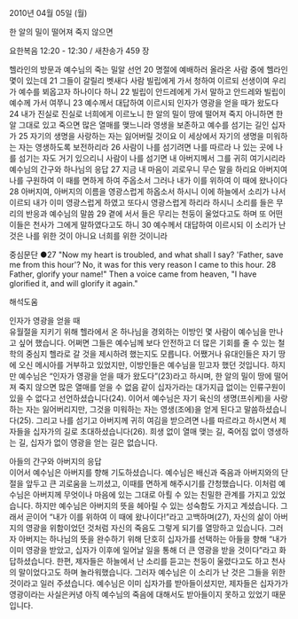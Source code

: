 2010년 04월 05일 (월)

한 알의 밀이 떨어져 죽지 않으면



요한복음 12:20 - 12:30 / 새찬송가 459 장


헬라인의 방문과 예수님의 죽는 밀알 선언
20 명절에 예배하러 올라온 사람 중에 헬라인 몇이 있는데 21 그들이 갈릴리 벳새다 사람 빌립에게 가서 청하여 이르되 선생이여 우리가 예수를 뵈옵고자 하나이다 하니 22 빌립이 안드레에게 가서 말하고 안드레와 빌립이 예수께 가서 여쭈니 23 예수께서 대답하여 이르시되 인자가 영광을 얻을 때가 왔도다 24 내가 진실로 진실로 너희에게 이르노니 한 알의 밀이 땅에 떨어져 죽지 아니하면 한 알 그대로 있고 죽으면 많은 열매를 맺느니라
영생을 보존하고 예수를 섬기는 길인 십자가
25 자기의 생명을 사랑하는 자는 잃어버릴 것이요 이 세상에서 자기의 생명을 미워하는 자는 영생하도록 보전하리라 26 사람이 나를 섬기려면 나를 따르라 나 있는 곳에 나를 섬기는 자도 거기 있으리니 사람이 나를 섬기면 내 아버지께서 그를 귀히 여기시리라
예수님의 간구와 하나님의 응답
27 지금 내 마음이 괴로우니 무슨 말을 하리요 아버지여 나를 구원하여 이 때를 면하게 하여 주옵소서 그러나 내가 이를 위하여 이 때에 왔나이다 28 아버지여, 아버지의 이름을 영광스럽게 하옵소서 하시니 이에 하늘에서 소리가 나서 이르되 내가 이미 영광스럽게 하였고 또다시 영광스럽게 하리라 하시니
소리를 들은 무리의 반응과 예수님의 말씀
29 곁에 서서 들은 무리는 천둥이 울었다고도 하며 또 어떤 이들은 천사가 그에게 말하였다고도 하니 30 예수께서 대답하여 이르시되 이 소리가 난 것은 나를 위한 것이 아니요 너희를 위한 것이니라  

중심문단 ●27 "Now my heart is troubled, and what shall I say? 'Father, save me from this hour'? No, it was for this very reason I came to this hour. 28 Father, glorify your name!" Then a voice came from heaven, "I have glorified it, and will glorify it again."

해석도움





인자가 영광을 얻을 때  
유월절을 지키기 위해 헬라에서 온 하나님을 경외하는 이방인 몇 사람이 예수님을 만나고 싶어 했습니다. 어쩌면 그들은 예수님께 보다 안전하고 더 많은 기회를 줄 수 있는 철학의 중심지 헬라로 갈 것을 제시하려 했는지도 모릅니다. 어쨌거나 유대인들은 자기 땅에 오신 메시아를 거부하고 있었지만, 이방인들은 예수님을 믿고자 했던 것입니다. 하지만 예수님은 “인자가 영광을 얻을 때가 왔도다”(23)라고 하시며, 한 알의 밀이 땅에 떨어져 죽지 않으면 많은 열매를 얻을 수 없음 같이 십자가라는 대가지급 없이는 인류구원이 있을 수 없다고 선언하셨습니다(24). 이어서 예수님은 자기 육신의 생명(프쉬케)을 사랑하는 자는 잃어버리지만, 그것을 미워하는 자는 영생(조에)을 얻게 된다고 말씀하셨습니다(25). 그리고 나를 섬기고 아버지께 귀히 여김을 받으려면 나를 따르라고 하시면서 제자들을 십자가의 길로 초대하셨습니다(26). 희생 없이 열매 맺는 길, 죽어짐 없이 영생하는 길, 십자가 없이 영광을 얻는 길은 없습니다. 

아들의 간구와 아버지의 응답  
이어서 예수님은 아버지를 향해 기도하셨습니다. 예수님은 배신과 죽음과 아버지와의 단절을 앞두고 큰 괴로움을 느끼셨고, 이때를 면하게 해주시기를 간청했습니다. 이처럼 예수님은 아버지께 무엇이나 마음에 있는 그대로 아뢸 수 있는 친밀한 관계를 가지고 있었습니다. 하지만 예수님은 아버지의 뜻을 헤아릴 수 있는 성숙함도 가지고 계셨습니다. 그래서 곧이어 “내가 이를 위하여 이 때에 왔나이다!”라고 고백하며(27), 자신의 삶이 아버지의 영광을 위함이었던 것처럼 자신의 죽음도 그렇게 되기를 열망하고 있습니다. 그러자 아버지는 하나님의 뜻을 완수하기 위해 단호히 십자가를 선택하는 아들을 향해 “내가 이미 영광을 받았고, 십자가 이후에 일어날 일을 통해 더 큰 영광을 받을 것이다”라고 화답하셨습니다. 한편, 제자들은 하늘에서 난 소리를 듣고는 천둥이 울렸다고도 하고 천사의 말이었다고도 하며 놀라워했습니다. 그러자 예수님은 이 소리가 난 것은 그들을 위한 것이라고 일러 주셨습니다. 예수님은 이미 십자가를 받아들이셨지만, 제자들은 십자가가 영광이라는 사실은커녕 아직 예수님의 죽음에 대해서도 받아들이지 못하고 있었기 때문입니다.